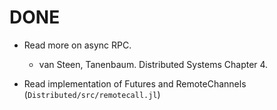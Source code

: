# DONE

- Read more on async RPC.
  - van Steen, Tanenbaum. Distributed Systems Chapter 4.

- Read implementation of Futures and RemoteChannels (`Distributed/src/remotecall.jl`)

